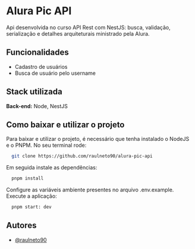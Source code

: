 
# Alura Pic API

Api desenvolvida no curso API Rest com NestJS: busca, validação, serialização e detalhes arquiteturais ministrado pela Alura.

## Funcionalidades

- Cadastro de usuários
- Busca de usuário pelo username


## Stack utilizada

**Back-end:** Node, NestJS


## Como baixar e utilizar o projeto

Para baixar e utilizar o projeto, é necessário que tenha instalado o NodeJS e o PNPM.
No seu terminal rode:

```bash
  git clone https://github.com/raulneto90/alura-pic-api
```

Em seguida instale as dependências:

```bash
  pnpm install
```

Configure as variáveis ambiente presentes no arquivo .env.example.
Execute a aplicação:

```bash
  pnpm start: dev
```

## Autores

- [@raulneto90](https://www.github.com/raulneto90)
